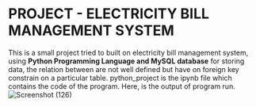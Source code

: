 # PROJECT - ELECTRICITY BILL MANAGEMENT SYSTEM
This is a small project tried to built on electricity bill management system, using **Python Programming Language and MySQL database** for storing
data, the relation between are not well defined but have on foreign key constrain on a particular table.
python_project is the ipynb file which contains the code of the program.
Here, is the output of program run.
![Screenshot (126)](https://user-images.githubusercontent.com/44341534/80620874-2e843380-8a64-11ea-8604-d5fedaf72e3e.png)


